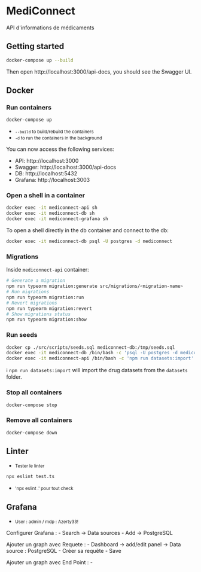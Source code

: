 # MediConnect

API d'informations de médicaments

## Getting started

```sh
docker-compose up --build
```

Then open http://localhost:3000/api-docs, you should see the Swagger UI.

## Docker

### Run containers

```sh
docker-compose up
```

- <small>`--build` to build/rebuild the containers</small>
- <small>`-d` to run the containers in the background</small>

You can now access the following services:

- API: http://localhost:3000
- Swagger: http://localhost:3000/api-docs
- DB: http://localhost:5432
- Grafana: http://localhost:3003

### Open a shell in a container

```sh
docker exec -it mediconnect-api sh
docker exec -it mediconnect-db sh
docker exec -it mediconnect-grafana sh
```

To open a shell directly in the db container and connect to the db:

```sh
docker exec -it mediconnect-db psql -U postgres -d mediconnect
```

### Migrations
Inside `mediconnect-api` container:

```sh
# Generate a migration
npm run typeorm migration:generate src/migrations/<migration-name>
# Run migrations
npm run typeorm migration:run
# Revert migrations
npm run typeorm migration:revert
# Show migrations status
npm run typeorm migration:show
```

### Run seeds

```sh
docker cp ./src/scripts/seeds.sql mediconnect-db:/tmp/seeds.sql
docker exec -it mediconnect-db /bin/bash -c 'psql -U postgres -d mediconnect < /tmp/seeds.sql'
docker exec -it mediconnect-api /bin/bash -c 'npm run datasets:import'
```
ℹ️ `npm run datasets:import` will import the drug datasets from the `datasets` folder.

### Stop all containers

```sh
docker-compose stop
```

### Remove all containers

```sh
docker-compose down
```

## Linter

- <small>Tester le linter</small>

```sh
npx eslint test.ts
```

- <small> 'npx eslint .' pour tout check</small>

## Grafana

- <small>User : admin  / mdp : Azerty33!</small>

Configurer Grafana :
    - Search -> Data sources
    - Add -> PostgreSQL

Ajouter un graph avec Requete : 
    - Dashboard -> add/edit panel -> Data source : PostgreSQL
    - Créer sa requête
    - Save

Ajouter un graph avec End Point :
    -